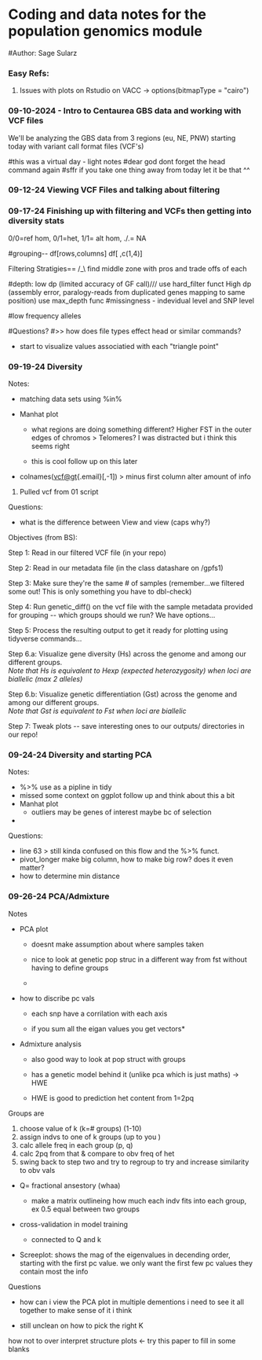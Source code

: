 # Coding and data notes for the population genomics module

#Author: Sage Sularz

### Easy Refs:

1.  Issues with plots on Rstudio on VACC -\> options(bitmapType = "cairo")

### 09-10-2024 - Intro to Centaurea GBS data and working with VCF files

We'll be analyzing the GBS data from 3 regions (eu, NE, PNW) starting today with variant call format files (VCF's)

#this was a virtual day - light notes #dear god dont forget the head command again #sffr if you take one thing away from today let it be that \^\^

### 09-12-24 Viewing VCF Files and talking about filtering

### 09-17-24 Finishing up with filtering and VCFs then getting into diversity stats

0/0=ref hom, 0/1=het, 1/1= alt hom, ./.= NA

#grouping-- df[rows,columns] df[ ,c(1,4)]

Filtering Stratigies== /\_\\ find middle zone with pros and trade offs of each

#depth: low dp (limited accuracy of GF call)/// use hard_filter funct High dp (assembly error, paralogy-reads from duplicated genes mapping to same position) use max_depth func #missingness - indevidual level and SNP level

#low frequency alleles

#Questions? #\>\> how does file types effect head or similar commands?

-   start to visualize values associatied with each "triangle point"

### 09-19-24 Diversity

Notes:

-   matching data sets using %in%

-   Manhat plot

    -   what regions are doing something different? Higher FST in the outer edges of chromos \> Telomeres? I was distracted but i think this seems right

    -   this is cool follow up on this later

-   colnames([vcf\@gt](mailto:vcf@gt){.email}[,-1]) \> minus first column alter amount of info

1.  Pulled vcf from 01 script

Questions:

-   what is the difference between View and view (caps why?)

Objectives (from BS):

Step 1: Read in our filtered VCF file (in your repo)

Step 2: Read in our metadata file (in the class datashare on /gpfs1)

Step 3: Make sure they're the same \# of samples (remember...we filtered some out! This is only something you have to dbl-check)

Step 4: Run genetic_diff() on the vcf file with the sample metadata provided for grouping -- which groups should we run? We have options...

Step 5: Process the resulting output to get it ready for plotting using tidyverse commands...

Step 6.a: Visualize gene diversity (Hs) across the genome and among our different groups.\
*Note that Hs is equivalent to Hexp (expected heterozygosity) when loci are biallelic (max 2 alleles)*

Step 6.b: Visualize genetic differentiation (Gst) across the genome and among our different groups.\
*Note that Gst is equivalent to Fst when loci are biallelic*

Step 7: Tweak plots -- save interesting ones to our outputs/ directories in our repo!

### 09-24-24 Diversity and starting PCA

Notes:

-   %\>% use as a pipline in tidy
-   missed some context on ggplot follow up and think about this a bit
-   Manhat plot
    -   outliers may be genes of interest maybe bc of selection
-   

Questions:

-   line 63 \> still kinda confused on this flow and the %\>% funct.
-   pivot_longer make big column, how to make big row? does it even matter?
-   how to determine min distance

### 09-26-24 PCA/Admixture

Notes

-   PCA plot

    -   doesnt make assumption about where samples taken

    -   nice to look at genetic pop struc in a different way from fst without having to define groups

    -   

-   how to discribe pc vals

    -   each snp have a corrilation with each axis

    -   if you sum all the eigan values you get vectors\*

-   Admixture analysis

    -   also good way to look at pop struct with groups

    -   has a genetic model behind it (unlike pca which is just maths) -\> HWE

    -   HWE is good to prediction het content from 1=2pq

Groups are

1.  choose value of k (k=# groups) (1-10)
2.  assign indvs to one of k groups (up to you )
3.  calc allele freq in each group (p, q)
4.  calc 2pq from that & compare to obv freq of het
5.  swing back to step two and try to regroup to try and increase similarity to obv vals

-   Q= fractional ansestory (whaa)

    -   make a matrix outlineing how much each indv fits into each group, ex 0.5 equal between two groups

-   cross-validation in model training

    -   connected to Q and k

-   Screeplot: shows the mag of the eigenvalues in decending order, starting with the first pc value. we only want the first few pc values they contain most the info

Questions

-   how can i view the PCA plot in multiple dementions i need to see it all together to make sense of it i think

-   still unclean on how to pick the right K

how not to over interpret structure plots \<- try this paper to fill in some blanks
